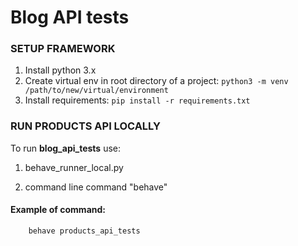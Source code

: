 # Blog API tests #

    
### SETUP FRAMEWORK

1. Install python 3.x
2. Create virtual env in root directory of a project: 
   ``python3 -m venv /path/to/new/virtual/environment``
3. Install requirements: 
   ``pip install -r requirements.txt``
### RUN PRODUCTS API LOCALLY 
To run **blog_api_tests** use:

 1. behave_runner_local.py
 
 2. command line command "behave"

#### Example of command:

```
    behave products_api_tests 
```
